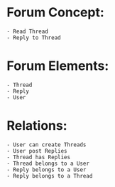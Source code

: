 # Forum Concept:
	- Read Thread
	- Reply to Thread
# Forum Elements:
	- Thread
	- Reply
	- User
# Relations:
	- User can create Threads
	- User post Replies
	- Thread has Replies
	- Thread belongs to a User
	- Reply belongs to a User
	- Reply belongs to a Thread